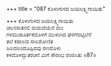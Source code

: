 +++
title = "087 ಕೊಳುಗುಳದ ಜಯಲಕ್ಷ್ಮಿಗಾಯಿತು"

+++
ಕೊಳುಗುಳದ ಜಯಲಕ್ಷ್ಮಿಗಾಯಿತು  
ಚಲನಸುತನಲಿ ಮದುವೆಯೆನೆ ಮಂ  
ಗಳಮುಹೂರ್ತಕದೊಳಗೆ ಮುಳುಗಿದ ಘಳಿಗೆವಟ್ಟಿಲೆನೆ  
ತಲೆ ಕಪಾಲದ ಸಾಲಶೋಣಿತ  
ಜಲದಲಂದೊಪ್ಪಿದವು ರಣದೊಳು  
ಕಳದೊಳದ್ಭುತರಚನೆ ಮಿಗೆ ಸೌರಂಭ ರಂಜಿಸಿತು      ॥87॥